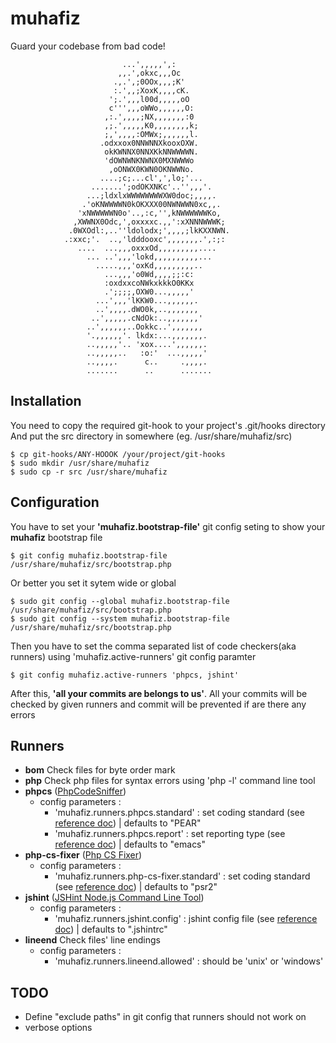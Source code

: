 muhafiz
=======

Guard your codebase from bad code!

                             ...',,,,,',:                                   
                            ,,.',okxc,,,Oc                                  
                           .,.',;0OOx,,,;K'                                 
                           :.',,;XoxK,,,,cK.                                
                          ';.',,,l00d,,,,,oO                                
                          c''',,,oWWo,,,,,,O:                               
                         ,:.',,,,;NX,,,,,,,:0                               
                         ,;.',,,,,K0,,,,,,,,k;                              
                         ;,',,,,:OMWx;,,,,,,l.                              
                        .odxxox0NNWNNXkooxOXW.                              
                         okKWNNX0NNXKkNNWWWWN.                              
                         'dOWNWNKNWNX0MXNWWWo                               
                          ,oONWX0KWN0OKNWWNo.                               
                        ....;c;...cl',',lo;'...                             
                      .......';odOKXNKc'..'',,,'.                           
                     ...;ldxlxWWWWWWWWXW0doc;,,,,.                          
                    .'oKNWWWWN0kOKXXX00NWNWWN0xc,,.                         
                   'xNWWWWWN0o'..,:c,'',kNWWWWWWKo,                         
                  ,XWWNX0Odc,',oxxxxc.,,':xXNNNWWWK;                        
                 .0WXOdl:,..''ldolodx;',,,,;lkKXXNWN.                       
                .:xxc;'.  ..,'ldddooxc',,,,,,,.',:;:                        
                   ....  ...,,,oxxxOd,,,,,,,,,....                          
                     ... ..',,,'lokd,,,,,,,,,,...                           
                       .....,,,'oxKd,,,,,,,,,..                             
                         ...,,,'o0Wd,,,,;;:c:                               
                         :oxdxxcoNWkxkkkO0KKx                               
                         .';;;;,OXW0...,,,,,'                               
                       ...',,,'lKKW0...,,,,,,.                              
                       ..',,,,.dWO0k,..,,,,,,,                              
                      ..',,,,,.cNdOk:..,,,,,,,'                             
                     ..',,,,,,..Ookkc..',,,,,,,                             
                     '.,,,,,,'. lkdx:...,,,,,,,.                            
                     ..,,,,,'.. 'xox....',,,,,,.                            
                     ..,,,,,..   :o:'  ...,,,,,'                            
                     ..,,,,.      c..     .,,,,.                            
                     .......      ..      ....... 


## Installation

You need to copy the required git-hook to your project's .git/hooks directory 
And put the src directory in somewhere (eg. /usr/share/muhafiz/src)

    $ cp git-hooks/ANY-HOOOK /your/project/git-hooks
    $ sudo mkdir /usr/share/muhafiz
    $ sudo cp -r src /usr/share/muhafiz


## Configuration

You have to set your **'muhafiz.bootstrap-file'** git config seting to show your **muhafiz** bootstrap file

    $ git config muhafiz.bootstrap-file /usr/share/muhafiz/src/bootstrap.php

Or better you set it sytem wide or global

    $ sudo git config --global muhafiz.bootstrap-file /usr/share/muhafiz/src/bootstrap.php
    $ sudo git config --system muhafiz.bootstrap-file /usr/share/muhafiz/src/bootstrap.php

Then you have to set the comma separated list of code checkers(aka runners) using 'muhafiz.active-runners' git config paramter
 
    $ git config muhafiz.active-runners 'phpcs, jshint'

After this, **'all your commits are belongs to us'**. All your commits will be checked by given runners and commit will be prevented if are there any errors

## Runners
* **bom**  Check files for byte order mark
* **php**  Check php files for syntax errors using 'php -l' command line tool
* **phpcs** ([PhpCodeSniffer](http://pear.php.net/package/PHP_CodeSniffer/redirected))
    * config parameters : 
        * 'muhafiz.runners.phpcs.standard' : set coding standard (see [reference doc](http://pear.php.net/manual/en/package.php.php-codesniffer.config-options.php)) | defaults to "PEAR"
        * 'muhafiz.runners.phpcs.report' : set reporting type (see [reference doc](http://pear.php.net/manual/en/package.php.php-codesniffer.config-options.php)) | defaults to "emacs"
* **php-cs-fixer** ([Php CS Fixer](http://cs.sensiolabs.org/))
    * config parameters : 
        * 'muhafiz.runners.php-cs-fixer.standard' : set coding standard (see [reference doc](http://cs.sensiolabs.org/)) | defaults to "psr2"
* **jshint** ([JSHint Node.js Command Line Tool](http://www.jshint.com/platforms/))
    * config parameters : 
        * 'muhafiz.runners.jshint.config' : jshint config file (see [reference doc](http://www.jshint.com/docs/)) | defaults to ".jshintrc"
* **lineend** Check files' line endings
    * config parameters : 
        * 'muhafiz.runners.lineend.allowed' : should be 'unix' or 'windows' 



## TODO
* Define "exclude paths" in git config that runners should not work on
* verbose options
